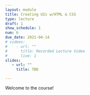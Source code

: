 ```yaml
---
layout: module
title: Creating UIs w/HTML & CSS
type: lecture
draft: 1
show_schedule: 1
num: 6
due_date: 2021-04-14
# videos: 
#    - url: ""
#      title: Recorded Lecture Video
#      live: 1
slides:
   - url: ""
     title: TBD

---
```


Welcome to the course!